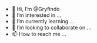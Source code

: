 - 👋 Hi, I’m @Gryfindo
- 👀 I’m interested in ...
- 🌱 I’m currently learning ...
- 💞️ I’m looking to collaborate on ...
- 📫 How to reach me ...

<!---
Gryfindo/Gryfindo is a ✨ special ✨ repository because its `README.md` (this file) appears on your GitHub profile.
You can click the Preview link to take a look at your changes.
--->
